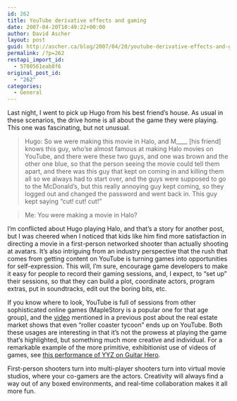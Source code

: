 ```yaml
---
id: 262
title: YouTube derivative effects and gaming
date: 2007-04-20T10:49:22+00:00
author: David Ascher
layout: post
guid: http://ascher.ca/blog/2007/04/20/youtube-derivative-effects-and-gaming/
permalink: /?p=262
restapi_import_id:
  - 5780561eab8f6
original_post_id:
  - "262"
categories:
  - General
---
```

Last night, I went to pick up Hugo from his best friend&#8217;s house. As usual in these scenarios, the drive home is all about the game they were playing. This one was fascinating, but not unusual.

> Hugo: So we were making this movie in Halo, and M\____ [his friend] knows this guy, who&#8217;se almost famous at making Halo movies on YouTube, and there were these two guys, and one was brown and the other one blue, so that the person seeing the movie could tell them apart, and there was this guy that kept on coming in and killing them all so we always had to start over, and the guys were supposed to go to the McDonald&#8217;s, but this really annoying guy kept coming, so they logged out and changed the password and went back in. This guy kept saying &#8220;cut! cut! cut!&#8221;

> Me: You were making a movie in Halo?

I&#8217;m conflicted about Hugo playing Halo, and that&#8217;s a story for another post, but I was cheered when I noticed that kids like him find more satisfaction in directing a movie in a first-person networked shooter than actually shooting at avatars. It&#8217;s also intriguing from an industry perspective that the rush that comes from getting content on YouTube is turning games into opportunities for self-expression. This will, I&#8217;m sure, encourage game developers to make it easy for people to record their gaming sessions, and, I expect, to &#8220;set up&#8221; their sessions, so that they can build a plot, coordinate actors, program extras, put in soundtracks, edit out the boring bits, etc.

If you know where to look, YouTube is full of sessions from other sophisticated online games (MapleStory is a popular one for that age group), and the [video](http://video.google.com/videoplay?docid=-2757699799528285056) mentioned in a previous post about the real estate market shows that even &#8220;roller coaster tycoon&#8221; ends up on YouTube. Both these usages are interesting in that it&#8217;s not the prowess at playing the game that&#8217;s highlighted, but something much more creative and individual. For a remarkable example of the more primitive, exhibitionist use of videos of games, see [this performance of YYZ on Guitar Hero](http://www.youtube.com/watch?v=Ua3hZXfNZOE).

First-person shooters turn into multi-player shooters turn into virtual movie studios, where your co-gamers are the actors. Creativity will always find a way out of any boxed environments, and real-time collaboration makes it all more fun.